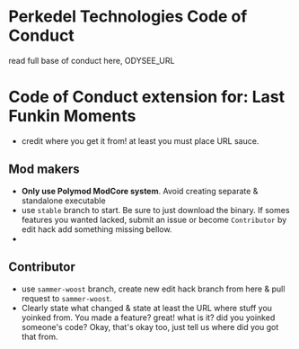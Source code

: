 # Perkedel Technologies Code of Conduct
read full base of conduct here, ODYSEE_URL

# Code of Conduct extension for: Last Funkin Moments
- credit where you get it from! at least you must place URL sauce.

## Mod makers
- **Only use Polymod ModCore system**. Avoid creating separate & standalone executable
- use `stable` branch to start. Be sure to just download the binary. If somes features you wanted lacked, submit an issue or become `Contributor` by edit hack add something missing bellow.
- 

## Contributor
- use `sammer-woost` branch, create new edit hack branch from here & pull request to `sammer-woost`.
- Clearly state what changed & state at least the URL where stuff you yoinked from. You made a feature? great! what is it? did you yoinked someone's code? Okay, that's okay too, just tell us where did you got that from.
